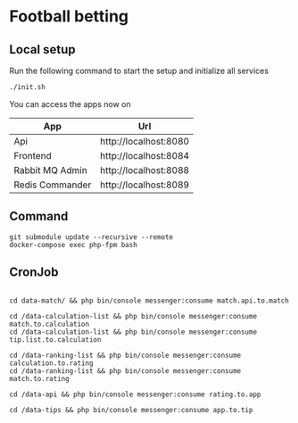 # Football betting

## Local setup
Run the following command to start the setup and initialize all services

```bash
./init.sh
```

You can access the apps now on

|App|Url|
|---|---|
|Api|http://localhost:8080|
|Frontend|http://localhost:8084|
|Rabbit MQ Admin|http://localhost:8088|
|Redis Commander|http://localhost:8089|

## Command

```
git submodule update --recursive --remote
docker-compose exec php-fpm bash
```


## CronJob

```

cd data-match/ && php bin/console messenger:consume match.api.to.match

cd /data-calculation-list && php bin/console messenger:consume match.to.calculation
cd /data-calculation-list && php bin/console messenger:consume tip.list.to.calculation

cd /data-ranking-list && php bin/console messenger:consume calculation.to.rating
cd /data-ranking-list && php bin/console messenger:consume match.to.rating

cd /data-api && php bin/console messenger:consume rating.to.app

cd /data-tips && php bin/console messenger:consume app.to.tip
```

